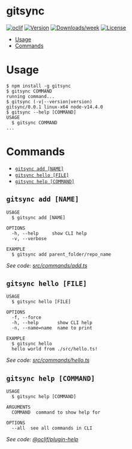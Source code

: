 gitsync
=======



[![oclif](https://img.shields.io/badge/cli-oclif-brightgreen.svg)](https://oclif.io)
[![Version](https://img.shields.io/npm/v/gitsync.svg)](https://npmjs.org/package/gitsync)
[![Downloads/week](https://img.shields.io/npm/dw/gitsync.svg)](https://npmjs.org/package/gitsync)
[![License](https://img.shields.io/npm/l/gitsync.svg)](https://github.com/mikister/gitsync/blob/master/package.json)

<!-- toc -->
* [Usage](#usage)
* [Commands](#commands)
<!-- tocstop -->
# Usage
<!-- usage -->
```sh-session
$ npm install -g gitsync
$ gitsync COMMAND
running command...
$ gitsync (-v|--version|version)
gitsync/0.0.1 linux-x64 node-v14.4.0
$ gitsync --help [COMMAND]
USAGE
  $ gitsync COMMAND
...
```
<!-- usagestop -->
# Commands
<!-- commands -->
* [`gitsync add [NAME]`](#gitsync-add-name)
* [`gitsync hello [FILE]`](#gitsync-hello-file)
* [`gitsync help [COMMAND]`](#gitsync-help-command)

## `gitsync add [NAME]`

```
USAGE
  $ gitsync add [NAME]

OPTIONS
  -h, --help     show CLI help
  -v, --verbose

EXAMPLE
  $ gitsync add parent_folder/repo_name
```

_See code: [src/commands/add.ts](https://github.com/mikister/gitsync/blob/v0.0.1/src/commands/add.ts)_

## `gitsync hello [FILE]`

```
USAGE
  $ gitsync hello [FILE]

OPTIONS
  -f, --force
  -h, --help       show CLI help
  -n, --name=name  name to print

EXAMPLE
  $ gitsync hello
  hello world from ./src/hello.ts!
```

_See code: [src/commands/hello.ts](https://github.com/mikister/gitsync/blob/v0.0.1/src/commands/hello.ts)_

## `gitsync help [COMMAND]`

```
USAGE
  $ gitsync help [COMMAND]

ARGUMENTS
  COMMAND  command to show help for

OPTIONS
  --all  see all commands in CLI
```

_See code: [@oclif/plugin-help](https://github.com/oclif/plugin-help/blob/v3.2.0/src/commands/help.ts)_
<!-- commandsstop -->
